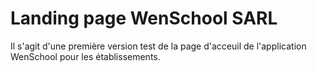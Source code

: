 # Landing page WenSchool SARL

Il s'agit d'une première version test de la page d'acceuil de l'application WenSchool pour les établissements.




